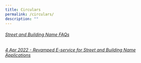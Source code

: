 ```yaml
---
title: Circulars
permalink: /circulars/
description: ""
---
```

<h6><a href="/circulars/2023-01/">Street and Building Name FAQs</a></h6>
<h6><a href="/circulars/2022-01/">4 Apr 2022 - Revamped E-service for Street and Building Name Applications</a></h6>